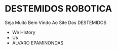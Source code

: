 # DESTEMIDOS ROBOTICA
Seja Muito Bem Vindo Ao Site Dos DESTEMIDOS


* We History
* Us
* ALVARO EPAMINONDAS



